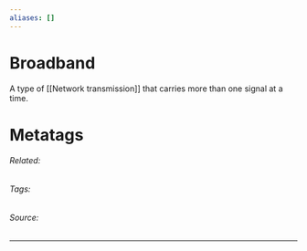 ```yaml
---
aliases: []
---
```

# Broadband
A type of [[Network transmission]] that carries more than one signal at a time. 











# Metatags
###### Related: 
###### Tags: 
###### Source: 

---